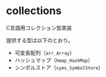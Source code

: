 # collections

C言語用コレクション型実装

提供する型は以下のとおり。

* 可変長配列（`arr_Array`）
* ハッシュマップ（`hmap_HashMap`）
* シンボルストア（`syms_SymbolStore`）
